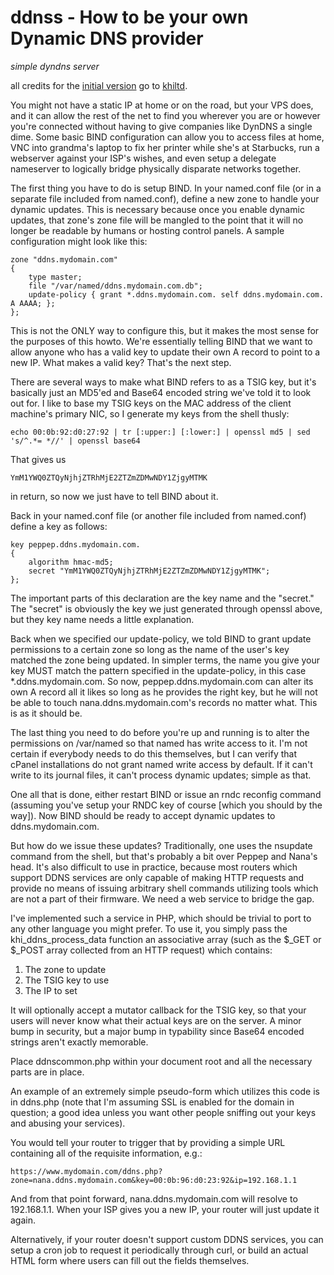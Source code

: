 # ddnss - How to be your own Dynamic DNS provider

*simple dyndns server*

all credits for the [initial version](https://www.knownhost.com/forums/threads/how-to-be-your-own-dynamic-dns-provider.925/) go to [khiltd](http://khiltd.com/).

You might not have a static IP at home or on the road, but your VPS does, and it can allow the rest of the net to find you wherever you are or however you're connected without having to give companies like DynDNS a single dime. Some basic BIND configuration can allow you to access files at home, VNC into grandma's laptop to fix her printer while she's at Starbucks, run a webserver against your ISP's wishes, and even setup a delegate nameserver to logically bridge physically disparate networks together.

The first thing you have to do is setup BIND. In your named.conf file (or in a separate file included from named.conf), define a new zone to handle your dynamic updates. This is necessary because once you enable dynamic updates, that zone's zone file will be mangled to the point that it will no longer be readable by humans or hosting control panels. A sample configuration might look like this:

    zone "ddns.mydomain.com"
    {
    	type master;
    	file "/var/named/ddns.mydomain.com.db";
    	update-policy { grant *.ddns.mydomain.com. self ddns.mydomain.com. A AAAA; };
    };

This is not the ONLY way to configure this, but it makes the most sense for the purposes of this howto. We're essentially telling BIND that we want to allow anyone who has a valid key to update their own A record to point to a new IP. What makes a valid key? That's the next step.

There are several ways to make what BIND refers to as a TSIG key, but it's basically just an MD5'ed and Base64 encoded string we've told it to look out for. I like to base my TSIG keys on the MAC address of the client machine's primary NIC, so I generate my keys from the shell thusly:

    echo 00:0b:92:d0:27:92 | tr [:upper:] [:lower:] | openssl md5 | sed 's/^.*= *//' | openssl base64

That gives us

    YmM1YWQ0ZTQyNjhjZTRhMjE2ZTZmZDMwNDY1ZjgyMTMK

in return, so now we just have to tell BIND about it.

Back in your named.conf file (or another file included from named.conf) define a key as follows:

    key peppep.ddns.mydomain.com.
    {
    	algorithm hmac-md5;
    	secret "YmM1YWQ0ZTQyNjhjZTRhMjE2ZTZmZDMwNDY1ZjgyMTMK";
    };

The important parts of this declaration are the key name and the "secret." The "secret" is obviously the key we just generated through openssl above, but they key name needs a little explanation.

Back when we specified our update-policy, we told BIND to grant update permissions to a certain zone so long as the name of the user's key matched the zone being updated. In simpler terms, the name you give your key MUST match the pattern specified in the update-policy, in this case *.ddns.mydomain.com. So now, peppep.ddns.mydomain.com can alter its own A record all it likes so long as he provides the right key, but he will not be able to touch nana.ddns.mydomain.com's records no matter what. This is as it should be.

The last thing you need to do before you're up and running is to alter the permissions on /var/named so that named has write access to it. I'm not certain if everybody needs to do this themselves, but I can verify that cPanel installations do not grant named write access by default. If it can't write to its journal files, it can't process dynamic updates; simple as that.

One all that is done, either restart BIND or issue an rndc reconfig command (assuming you've setup your RNDC key of course [which you should by the way]). Now BIND should be ready to accept dynamic updates to ddns.mydomain.com.

But how do we issue these updates? Traditionally, one uses the nsupdate command from the shell, but that's probably a bit over Peppep and Nana's head. It's also difficult to use in practice, because most routers which support DDNS services are only capable of making HTTP requests and provide no means of issuing arbitrary shell commands utilizing tools which are not a part of their firmware. We need a web service to bridge the gap.

I've implemented such a service in PHP, which should be trivial to port to any other language you might prefer. To use it, you simply pass the khi_ddns_process_data function an associative array (such as the $_GET or $_POST array collected from an HTTP request) which contains:

1. The zone to update
2. The TSIG key to use
3. The IP to set

It will optionally accept a mutator callback for the TSIG key, so that your users will never know what their actual keys are on the server. A minor bump in security, but a major bump in typability since Base64 encoded strings aren't exactly memorable.

Place ddnscommon.php within your document root and all the necessary parts are in place.

An example of an extremely simple pseudo-form which utilizes this code is in ddns.php (note that I'm assuming SSL is enabled for the domain in question; a good idea unless you want other people sniffing out your keys and abusing your services).

You would tell your router to trigger that by providing a simple URL containing all of the requisite information, e.g.:

    https://www.mydomain.com/ddns.php?zone=nana.ddns.mydomain.com&key=00:0b:96:d0:23:92&ip=192.168.1.1

And from that point forward, nana.ddns.mydomain.com will resolve to 192.168.1.1. When your ISP gives you a new IP, your router will just update it again.

Alternatively, if your router doesn't support custom DDNS services, you can setup a cron job to request it periodically through curl, or build an actual HTML form where users can fill out the fields themselves.
